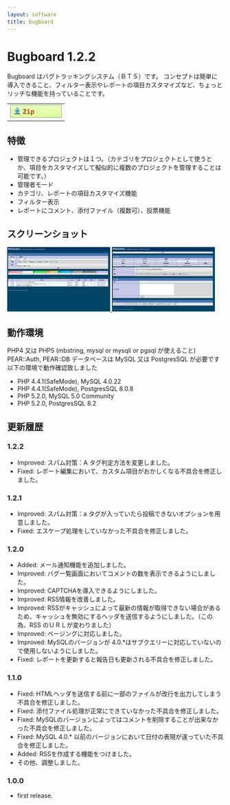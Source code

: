 ```yaml
---
layout: software
title: bugboard
---
```


# Bugboard 1.2.2

Bugboard はバグトラッキングシステム（ＢＴＳ）です。
コンセプトは簡単に導入できること、フィルター表示やレポートの項目カスタマイズなど、ちょっとリッチな機能を持っていることです。

<table class="dl" cellpadding="0" cellspacing="0" border="0">
	<tr>
		<td>
			<a href="http://bit.ly/1QcQUNz" target="_blank" onclick="ga('send','pageview',{'page':'/downloads/Bugboard','Title':'Bugboard});">
				<img src="/assets/img/download_zip.jpg" />
			</a>
		</td>
	</tr>
</table>

## 特徴
* 管理できるプロジェクトは１つ。（カテゴリをプロジェクトとして使うとか、項目をカスタマイズして擬似的に複数のプロジェクトを管理することは可能です。）
* 管理者モード
* カテゴリ、レポートの項目カスタマイズ機能
* フィルター表示
* レポートにコメント、添付ファイル（複数可）、投票機能

## スクリーンショット
<div class="snap">
	<a class="fancybox" rel="group" href="/assets/img/bugboard_snap01.jpg">
		<img src="/assets/img/bugboard_snap01.jpg" width="240" height="150" alt="snap01" border="0" />
	</a>
	<a class="fancybox" rel="group" href="/assets/img/bugboard_snap02.jpg">
		<img src="/assets/img/bugboard_snap02.jpg" width="240" height="150" alt="snap02" border="0" />
	</a>
	<br class="clear" />
</div>

## 動作環境
PHP4 又は PHP5 (mbstring, mysql or mysqli or pgsql が使えること)
PEAR::Auth, PEAR::DB
データベースは MySQL 又は PostgresSQL が必要です
以下の環境で動作確認致しました

* PHP 4.4.1(SafeMode), MySQL 4.0.22
* PHP 4.4.1(SafeMode), PostgresSQL 8.0.8
* PHP 5.2.0, MySQL 5.0 Community
* PHP 5.2.0, PostgresSQL 8.2

## 更新履歴

### 1.2.2
* Improved: スパム対策：A タグ判定方法を変更しました。
* Fixed: レポート編集において、カスタム項目がおかしくなる不具合を修正しました。

### 1.2.1
* Improved: スパム対策：a タグが入っていたら投稿できないオプションを用意しました。
* Fixed: エスケープ処理をしていなかった不具合を修正しました。

### 1.2.0
* Added: メール通知機能を追加しました。
* Improved: バグ一覧画面においてコメントの数を表示できるようにしました。
* Improved: CAPTCHAを導入できるようにしました。
* Improved: RSS情報を改善しました。
* Improved: RSSがキャッシュによって最新の情報が取得できない場合があるため、キャッシュを無効にするヘッダを送信するようにしました。（この為、RSS のＵＲＬが変わりました）
* Improved: ページングに対応しました。
* Improved: MySQLのバージョンが 4.0.*はサブクエリーに対応していないので使用しないようにしました。
* Fixed: レポートを更新すると報告日も更新される不具合を修正しました。

### 1.1.0
* Fixed: HTMLヘッダを送信する前に一部のファイルが改行を出力してしまう不具合を修正しました。
* Fixed: 添付ファイル処理が正常にできていなかった不具合を修正しました。
* Fixed: MySQLのバージョンによってはコメントを削除することが出来なかった不具合を修正しました。
* Fixed: MySQL 4.0.* 以前のバージョンにおいて日付の表現が違っていた不具合を修正しました。
* Added: RSSを作成する機能をつけました。
* その他、調整しました。

### 1.0.0
* first release.
